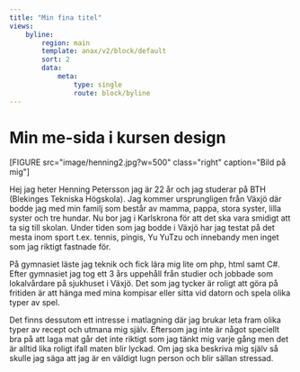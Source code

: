 ```yaml
---
title: "Min fina titel"
views:
    byline:
        region: main
        template: anax/v2/block/default
        sort: 2
        data:
            meta:
                type: single
                route: block/byline
---
```

Min me-sida i kursen design
=========================


[FIGURE src="image/henning2.jpg?w=500" class="right" caption="Bild på mig"]

Hej jag heter Henning Petersson jag är 22 år och jag studerar på BTH (Blekinges Tekniska Högskola). Jag kommer ursprungligen från Växjö där bodde jag med min familj som består av mamma, pappa, stora syster, lilla syster och tre hundar. Nu bor jag i Karlskrona för att det ska vara smidigt att ta sig till skolan. Under tiden som jag bodde i Växjö har jag testat på det mesta inom sport t.ex. tennis, pingis, Yu YuTzu och innebandy men inget som jag riktigt fastnade för.

På gymnasiet läste jag teknik och fick lära mig lite om php, html samt C#. Efter gymnasiet jag tog ett 3 års uppehåll från studier och jobbade som lokalvårdare på sjukhuset i Växjö. Det som jag tycker är roligt att göra på fritiden är att hänga med mina kompisar eller sitta vid datorn och spela olika typer av spel.

Det finns dessutom ett intresse i matlagning där jag brukar leta fram olika typer av recept och utmana mig själv. Eftersom jag inte är något speciellt bra på att laga mat går det inte riktigt som jag tänkt mig varje gång men det är alltid lika roligt ifall maten blir lyckad. Om jag ska beskriva mig själv så skulle jag säga att jag är en väldigt lugn person och blir sällan stressad.
